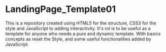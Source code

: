 # LandingPage_Template01
This is a repository created using HTML5 for the structure, CSS3 for the style and JavaScript to adding interactivity. It's rol is to be useful as a template for anyone who needs a pure and dynamic template. With basics concepts as reset the Style, and some useful functionalities added by JavaScript.

